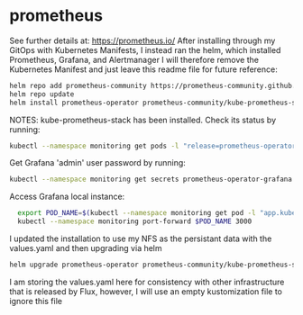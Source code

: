 # prometheus
See further details at:  https://prometheus.io/
After installing through my GitOps with Kubernetes Manifests, I instead ran the helm, which installed Prometheus, Grafana, and Alertmanager
I will therefore remove the Kubernetes Manifest and just leave this readme file for future reference:


```bash 
helm repo add prometheus-community https://prometheus-community.github.io/helm-charts
helm repo update
helm install prometheus-operator prometheus-community/kube-prometheus-stack -n monitoring --create-namespace
```


NOTES:
kube-prometheus-stack has been installed. Check its status by running:
```bash
kubectl --namespace monitoring get pods -l "release=prometheus-operator"
```
Get Grafana 'admin' user password by running:
```bash
kubectl --namespace monitoring get secrets prometheus-operator-grafana -o jsonpath="{.data.admin-password}" | base64 -d ; echo
```

Access Grafana local instance:
```bash
  export POD_NAME=$(kubectl --namespace monitoring get pod -l "app.kubernetes.io/name=grafana,app.kubernetes.io/instance=prometheus-operator" -oname)
  kubectl --namespace monitoring port-forward $POD_NAME 3000
```

I updated the installation to use my NFS as the persistant data with the values.yaml and then upgrading via helm

```bash
helm upgrade prometheus-operator prometheus-community/kube-prometheus-stack -n monitoring -f values.yaml
```

I am storing the values.yaml here for consistency with other infrastructure that is released by Flux, however, I will use an empty kustomization file to ignore this file